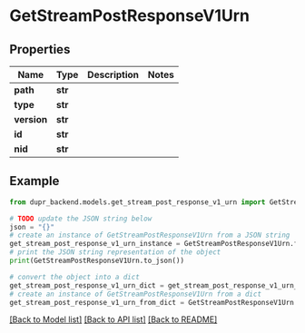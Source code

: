 # GetStreamPostResponseV1Urn


## Properties

Name | Type | Description | Notes
------------ | ------------- | ------------- | -------------
**path** | **str** |  | 
**type** | **str** |  | 
**version** | **str** |  | 
**id** | **str** |  | 
**nid** | **str** |  | 

## Example

```python
from dupr_backend.models.get_stream_post_response_v1_urn import GetStreamPostResponseV1Urn

# TODO update the JSON string below
json = "{}"
# create an instance of GetStreamPostResponseV1Urn from a JSON string
get_stream_post_response_v1_urn_instance = GetStreamPostResponseV1Urn.from_json(json)
# print the JSON string representation of the object
print(GetStreamPostResponseV1Urn.to_json())

# convert the object into a dict
get_stream_post_response_v1_urn_dict = get_stream_post_response_v1_urn_instance.to_dict()
# create an instance of GetStreamPostResponseV1Urn from a dict
get_stream_post_response_v1_urn_from_dict = GetStreamPostResponseV1Urn.from_dict(get_stream_post_response_v1_urn_dict)
```
[[Back to Model list]](../README.md#documentation-for-models) [[Back to API list]](../README.md#documentation-for-api-endpoints) [[Back to README]](../README.md)


